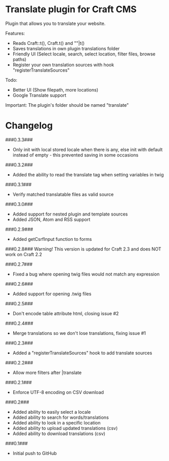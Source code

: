 Translate plugin for Craft CMS
=================

Plugin that allows you to translate your website.

Features:
- Reads Craft::t(), Craft.t() and ""|t()
- Saves translations in own plugin translations folder
- Friendly UI (Select locale, search, select location, filter files, browse paths)
- Register your own translation sources with hook "registerTranslateSources"

Todo:
- Better UI (Show filepath, more locations)
- Google Translate support

Important:
The plugin's folder should be named "translate"

Changelog
=================
###0.3.3###
- Only init with local stored locale when there is any, else init with default instead of empty - this prevented saving in some occasions

###0.3.2###
- Added the ability to read the translate tag when setting variables in twig

###0.3.1###
- Verify matched translatable files as valid source

###0.3.0###
- Added support for nested plugin and template sources
- Added JSON, Atom and RSS support

###0.2.9###
- Added getCsrfInput function to forms

###0.2.8###
Warning! This version is updated for Craft 2.3 and does NOT work on Craft 2.2

###0.2.7###
- Fixed a bug where opening twig files would not match any expression

###0.2.6###
- Added support for opening .twig files

###0.2.5###
- Don't encode table attribute html, closing issue #2

###0.2.4###
- Merge translations so we don't lose translations, fixing issue #1

###0.2.3###
- Added a "registerTranslateSources" hook to add translate sources

###0.2.2###
- Allow more filters after |translate

###0.2.1###
- Enforce UTF-8 encoding on CSV download

###0.2###
- Added ability to easily select a locale
- Added ability to search for words/translations
- Added ability to look in a specific location
- Added ability to upload updated translations (csv)
- Added ability to download translations (csv)

###0.1###
- Initial push to GitHub